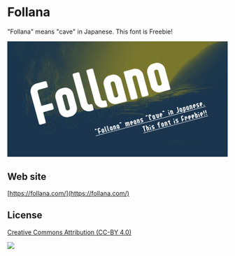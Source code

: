 # Follana

"Follana" means "cave" in Japanese.
This font is Freebie!

![](https://github.com/moroi/follana-font/blob/master/img/ogp.png)

## Web site

[https://follana.com/](https://follana.com/)

## License

[Creative Commons Attribution (CC-BY 4.0)](http://creativecommons.org/licenses/by/4.0/)

[![](https://i.creativecommons.org/l/by/4.0/88x31.png)](https://creativecommons.org/licenses/by/4.0/)
